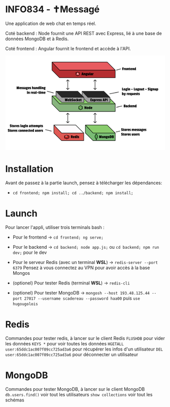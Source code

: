 # INFO834 - ✝Messagé
Une application de web chat en temps réel.

Coté backend : Node fournit une API REST avec Express, lié à une base de données MongoDB et à Redis.

Coté frontend : Angular fournit le frontend et accède à l'API.

![techstack](./techstack.png)

# Installation
Avant de passez à la partie launch, pensez à télécharger les dépendances:
- `cd frontend; npm install; cd ../backend; npm install;`

# Launch
Pour lancer l'appli, utiliser trois terminals bash :
- Pour le frontend -> `cd frontend; ng serve;`
- Pour le backend -> `cd backend; node app.js;` ou `cd backend; npm run dev;` pour le dev
- Pour le serveur Redis (avec un terminal **WSL**) -> `redis-server --port 6379`
Pensez à vous connectez au VPN pour avoir accès à la base Mongos

- (optionel) Pour tester Redis (terminal **WSL**) -> `redis-cli`
- (optionel) Pour tester MongoDB -> `mongosh --host 193.48.125.44 --port 27017 --username scadereau --password haa00` puis `use hugougolois`

# Redis
Commandes pour tester redis, à lancer sur le client Redis
`FLUSHDB` pour vider les données
`KEYS *` pour voir toutes les données
`HGETALL user:65ddc1ac007f09cc725ad3a6` pour récupérer les infos d'un utilisateur
`DEL user:65ddc1ac007f09cc725ad3a6` pour déconnecter un utilisateur

# MongoDB
Commandes pour tester MongoDB, à lancer sur le client MongoDB
`db.users.find()` voir tout les utilisateurs
`show collections` voir tout les schémas
